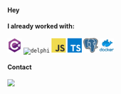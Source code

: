 #### Hey
#### I already worked with:

<code><img height="32" src="https://raw.githubusercontent.com/devicons/devicon/master/icons/csharp/csharp-original.svg" alt="csharp"/></code>
<code><img height="32" src="https://camo.githubusercontent.com/c6699a554165c5031acc745d913dbcdefeb426132f54eff31cde54e6bbbe4600/68747470733a2f2f75706c6f61642e77696b696d656469612e6f72672f77696b6970656469612f656e2f7468756d622f622f62322f456d62617263616465726f5f44656c7068695f31302e345f5379646e65795f50726f647563745f4c6f676f5f616e645f49636f6e2e7376672f3132303070782d456d62617263616465726f5f44656c7068695f31302e345f5379646e65795f50726f647563745f4c6f676f5f616e645f49636f6e2e7376672e706e67" alt="delphi"/></code>
<code><img height="32" src="https://raw.githubusercontent.com/github/explore/80688e429a7d4ef2fca1e82350fe8e3517d3494d/topics/javascript/javascript.png" alt="Javascript"/></code>
<code><img height="32" src="https://raw.githubusercontent.com/github/explore/80688e429a7d4ef2fca1e82350fe8e3517d3494d/topics/typescript/typescript.png" alt="Typescript"/></code>
<code><img height="32" src="https://raw.githubusercontent.com/github/explore/80688e429a7d4ef2fca1e82350fe8e3517d3494d/topics/postgresql/postgresql.png" alt="PostegreSQL"/></code>
<code><img height="32" src="https://raw.githubusercontent.com/github/explore/80688e429a7d4ef2fca1e82350fe8e3517d3494d/topics/docker/docker.png" alt="docker"/></code>

#### Contact

<img src="https://img.shields.io/badge/-Linkedin-0e76a8?style=flat-square&logo=Linkedin&logoColor=white&link=https://www.linkedin.com/in/fernandocristan/" /></a>
